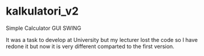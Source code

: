 # kalkulatori_v2
Simple Calculator GUI SWING 

It was a task to develop at University but my lecturer lost the code so I have redone it but now it is very different comparted to the first version.
